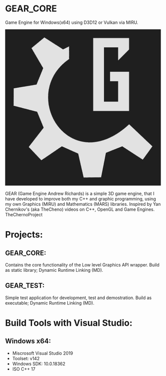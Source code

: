 # GEAR_CORE
Game Engine for Windows(x64) using D3D12 or Vulkan via MIRU.

![GEAR_LOGO](/Branding/GEAR_logo_dark.png)

GEAR (Game Engine Andrew Richards) is a simple 3D game engine, that I have developed to improve both my C++ and graphic programming, using my own Graphics (MIRU) and Mathematics (MARS) libraries. 
Inspired by Yan Chernikov's (aka TheCheno) videos on C++, OpenGL and Game Engines. TheChernoProject

# Projects:
## GEAR_CORE: 
Contains the core functionality of the Low level Graphics API wrapper. Build as static library; Dynamic Runtime Linking (MD).

## GEAR_TEST: 
Simple test application for development, test and demostration. Build as executable; Dynamic Runtime Linking (MD).

# Build Tools with Visual Studio:
## Windows x64:
- Miscrosoft Visual Studio 2019
- Toolset: v142 
- Windows SDK: 10.0.18362
- ISO C++ 17
